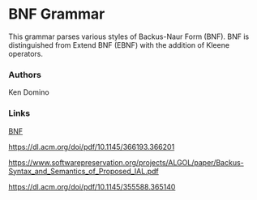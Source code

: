 # BNF Grammar

This grammar parses various styles of Backus-Naur Form (BNF). BNF is distinguished from
Extend BNF (EBNF) with the addition of Kleene operators.

### Authors

Ken Domino

### Links

[BNF](http://en.wikipedia.org/wiki/Backus%E2%80%93Naur_Form)

https://dl.acm.org/doi/pdf/10.1145/366193.366201

https://www.softwarepreservation.org/projects/ALGOL/paper/Backus-Syntax_and_Semantics_of_Proposed_IAL.pdf

https://dl.acm.org/doi/pdf/10.1145/355588.365140
